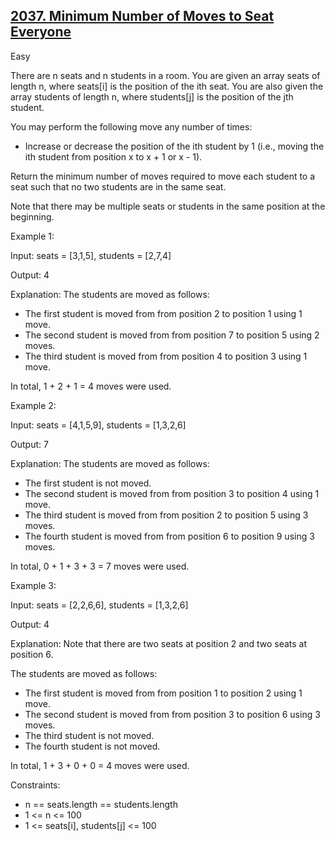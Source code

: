## [2037. Minimum Number of Moves to Seat Everyone](https://leetcode.com/problems/minimum-number-of-moves-to-seat-everyone/)

Easy

There are n seats and n students in a room. You are given an array seats of length n, where seats[i] is the position of the ith seat. You are also given the array students of length n, where students[j] is the position of the jth student.

You may perform the following move any number of times:

- Increase or decrease the position of the ith student by 1 (i.e., moving the ith student from position x to x + 1 or x - 1).

Return the minimum number of moves required to move each student to a seat such that no two students are in the same seat.

Note that there may be multiple seats or students in the same position at the beginning.


Example 1:

Input: seats = [3,1,5], students = [2,7,4]

Output: 4

Explanation: The students are moved as follows:

- The first student is moved from from position 2 to position 1 using 1 move.
- The second student is moved from from position 7 to position 5 using 2 moves.
- The third student is moved from from position 4 to position 3 using 1 move.

In total, 1 + 2 + 1 = 4 moves were used.

Example 2:

Input: seats = [4,1,5,9], students = [1,3,2,6]

Output: 7

Explanation: The students are moved as follows:

- The first student is not moved.
- The second student is moved from from position 3 to position 4 using 1 move.
- The third student is moved from from position 2 to position 5 using 3 moves.
- The fourth student is moved from from position 6 to position 9 using 3 moves.

In total, 0 + 1 + 3 + 3 = 7 moves were used.

Example 3:

Input: seats = [2,2,6,6], students = [1,3,2,6]

Output: 4

Explanation: Note that there are two seats at position 2 and two seats at position 6.

The students are moved as follows:

- The first student is moved from from position 1 to position 2 using 1 move.
- The second student is moved from from position 3 to position 6 using 3 moves.
- The third student is not moved.
- The fourth student is not moved.

In total, 1 + 3 + 0 + 0 = 4 moves were used.


Constraints:

- n == seats.length == students.length
- 1 <= n <= 100
- 1 <= seats[i], students[j] <= 100